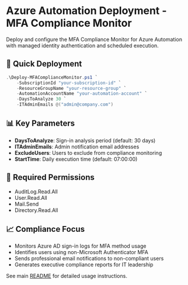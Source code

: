 # Azure Automation Deployment - MFA Compliance Monitor

Deploy and configure the MFA Compliance Monitor for Azure Automation with managed identity authentication and scheduled execution.

## 🚀 Quick Deployment

```powershell
.\Deploy-MFAComplianceMonitor.ps1 `
    -SubscriptionId "your-subscription-id" `
    -ResourceGroupName "your-resource-group" `
    -AutomationAccountName "your-automation-account" `
    -DaysToAnalyze 30 `
    -ITAdminEmails @("admin@company.com")
```

## 📊 Key Parameters

- **DaysToAnalyze**: Sign-in analysis period (default: 30 days)
- **ITAdminEmails**: Admin notification email addresses
- **ExcludeUsers**: Users to exclude from compliance monitoring
- **StartTime**: Daily execution time (default: 07:00:00)

## 🔐 Required Permissions

- AuditLog.Read.All
- User.Read.All
- Mail.Send
- Directory.Read.All

## 📈 Compliance Focus

- Monitors Azure AD sign-in logs for MFA method usage
- Identifies users using non-Microsoft Authenticator MFA
- Sends professional email notifications to non-compliant users
- Generates executive compliance reports for IT leadership

See main [README](../README.md) for detailed usage instructions.